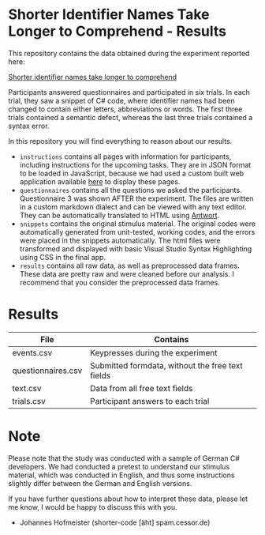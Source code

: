 # Shorter Identifier Names Take Longer to Comprehend - Results

This repository contains the data obtained during the experiment reported here:

[Shorter identifier names take longer to comprehend](http://ieeexplore.ieee.org/document/7884623/)

Participants answered questionnaires and participated in six trials.
In each trial, they saw a snippet of C# code, where identifier names had been changed to contain either letters, abbreviations or words. The first three trials contained a semantic defect, whereas the last three trials contained a syntax error.

In this repository you will find everything to reason about our results.

 - ```instructions``` contains all pages with information for participants, including instructions for the upcoming tasks. They are in JSON format to be loaded in JavaScript, because we had used a custom built web application available [here](https://github.com/brains-on-code/peter) to display these pages.
 - ```questionnaires``` contains all the questions we asked the participants. Questionnaire 3 was shown AFTER the experiment. The files are written in a custom markdown dialect and can be viewed with any text editor. They can be automatically translated to HTML using [Antwort](https://github.com/empathic-code/antwort).
 - ```snippets``` contains the original stimulus material. The original codes were automatically generated from unit-tested, working codes, and the errors were placed in the snippets automatically. The html files were transformed and displayed with basic Visual Studio Syntax Highlighting using CSS in the final app.
 - ```results``` contains all raw data, as well as preprocessed data frames. These data are pretty raw and were cleaned before our analysis. I recommend that you consider the preprocessed data frames.

# Results

| File               | Contains                                         |
|--------------------|--------------------------------------------------|
| events.csv         | Keypresses during the experiment                 |
| questionnaires.csv | Submitted formdata, without the free text fields |
| text.csv           | Data from all free text fields                   |
| trials.csv         | Participant answers to each trial                |


# Note
Please note that the study was conducted with a sample of German C# developers.
We had conducted a pretest to understand our stimulus material, which was conducted in English, and thus some instructions slightly differ between the German and English versions.

If you have further questions about how to interpret these data, please let me know, I would be happy to discuss this with you.
 - Johannes Hofmeister (shorter-code [äht] spam.cessor.de)